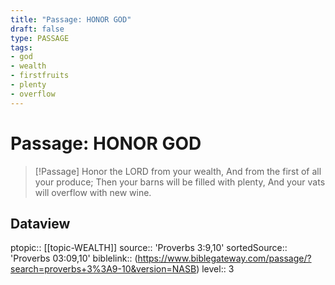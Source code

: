```yaml
---
title: "Passage: HONOR GOD"
draft: false
type: PASSAGE
tags:
- god
- wealth
- firstfruits
- plenty
- overflow
---
```


# Passage: HONOR GOD
> [!Passage]
> Honor the LORD from your wealth,
> And from the first of all your produce;
> Then your barns will be filled with plenty,
> And your vats will overflow with new wine.

## Dataview
ptopic:: [[topic-WEALTH]]
source:: 'Proverbs 3:9,10'
sortedSource:: 'Proverbs 03:09,10'
biblelink:: (https://www.biblegateway.com/passage/?search=proverbs+3%3A9-10&version=NASB)
level:: 3